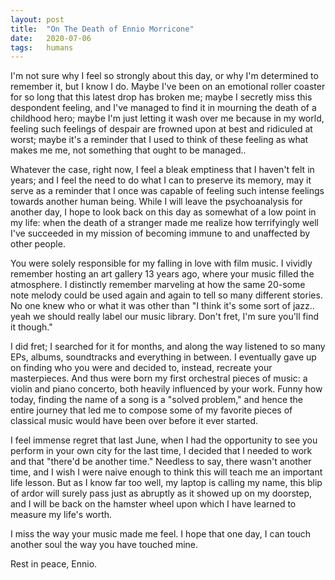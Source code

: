 ```yaml
---
layout: post
title:  "On The Death of Ennio Morricone"
date:   2020-07-06
tags:   humans
---
```


I'm not sure why I feel so strongly about this day, or why I'm determined to remember it, but I know I do. Maybe I've been on an emotional roller coaster for so long that this latest drop has broken me; maybe I secretly miss this despondent feeling, and I've managed to find it in mourning the death of a childhood hero; maybe I'm just letting it wash over me because in my world, feeling such feelings of despair are frowned upon at best and ridiculed at worst; maybe it's a reminder that I used to think of these feeling as what makes me me, not something that ought to be managed.. 

Whatever the case, right now, I feel a bleak emptiness that I haven't felt in years; and I feel the need to do what I can to preserve its memory, may it serve as a reminder that I once was capable of feeling such intense feelings towards another human being. While I will leave the psychoanalysis for another day, I hope to look back on this day as somewhat of a low point in my life: when the death of a stranger made me realize how terrifyingly well I've succeeded in my mission of becoming immune to and unaffected by other people. 

You were solely responsible for my falling in love with film music. I vividly remember hosting an art gallery 13 years ago, where your music filled the atmosphere. I distinctly remember marveling at how the same 20-some note melody could be used again and again to tell so many different stories. No one knew who or what it was other than "I think it's some sort of jazz.. yeah we should really label our music library. Don't fret, I'm sure you'll find it though."

I did fret; I searched for it for months, and along the way listened to so many EPs, albums, soundtracks and everything in between. I eventually gave up on finding who you were and decided to, instead, recreate your masterpieces. And thus were born my first orchestral pieces of music: a violin and piano concerto, both heavily influenced by your work. Funny how today, finding the name of a song is a "solved problem," and hence the entire journey that led me to compose some of my favorite pieces of classical music would have been over before it ever started.

I feel immense regret that last June, when I had the opportunity to see you perform in your own city for the last time, I decided that I needed to work and that "there'd be another time." Needless to say, there wasn't another time, and I wish I were naive enough to think this will teach me an important life lesson. But as I know far too well, my laptop is calling my name, this blip of ardor will surely pass just as abruptly as it showed up on my doorstep, and I will be back on the hamster wheel upon which I have learned to measure my life's worth. 

I miss the way your music made me feel. I hope that one day, I can touch another soul the way you have touched mine.

Rest in peace, Ennio.
